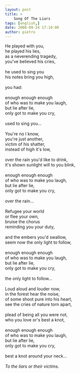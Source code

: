 ```yaml
---
layout: post
title: >
    Song Of The Liars
tags: [english,]
date: 2008-09-24 17:10:00
author: pietro
---
```

He played with you,<br/>he played his lies,<br/>as a neverending tragedy,<br/>you've believed his cries,<br/><br/>he used to sing you<br/>his notes bring you high,<br/><br/>you had:<br/><br/>enough enough enough<br/>of who was to make you laugh,<br/>but lie after lie,<br/>only got to make you cry,<br/><br/>used to sing you...<br/><br/>You're no I know,<br/>you're just another,<br/>victim of his shatter,<br/>instead of high it's low,<br/><br/>over the rain you'd like to drink,<br/>it's shown sunlight will to you blink,<br/><br/>enough enough enough<br/>of who was to make you laugh,<br/>but lie after lie,<br/>only got to make you cry,<br/><br/>over the rain...<br/><br/>Refugee your world<br/>or flee your own,<br/>bruise the chorus<br/>reminding you your duty,<br/><br/>and the embers you'd swallow,<br/>seem now the only light to follow,<br/><br/>enough enough enough<br/>of who was to make you laugh,<br/>but lie after lie,<br/>only got to make you cry,<br/><br/>the only light to follow...<br/><br/>Loud aloud and louder now,<br/>in the forest hear the noise,<br/>of some shoot pure into his heart,<br/>see the cries of nature torn apart,<br/><br/>plead of being all you were not,<br/>who you love or's best a knot,<br/><br/>enough enough enough<br/>of who was to make you laugh,<br/>but lie after lie,<br/>only got to make you cry,<br/><br/>best a knot around your neck...<br/><br/><span style="font-style: italic">To the liars or their victims. </span>

